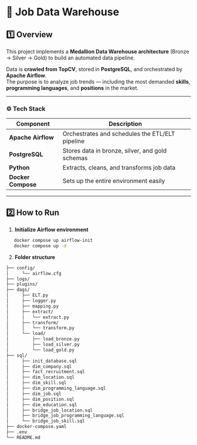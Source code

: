 # 🧠 Job Data Warehouse

## 1️⃣ Overview
This project implements a **Medallion Data Warehouse architecture** (Bronze → Silver → Gold) to build an automated data pipeline.

Data is **crawled from TopCV**, stored in **PostgreSQL**, and orchestrated by **Apache Airflow**.  
The purpose is to analyze job trends — including the most demanded **skills**, **programming languages**, and **positions** in the market.

---

### ⚙️ Tech Stack

| Component | Description |
|------------|-------------|
| **Apache Airflow** | Orchestrates and schedules the ETL/ELT pipeline |
| **PostgreSQL** | Stores data in bronze, silver, and gold schemas |
| **Python** | Extracts, cleans, and transforms job data |
| **Docker Compose** | Sets up the entire environment easily |

---

## 2️⃣ How to Run

1. **Initialize Airflow environment**
```bash
   docker compose up airflow-init
   docker compose up -d
```
2. **Folder structure**
```bash
├── config/
│     └── airflow.cfg
├── logs/
├── plugins/
├── dags/
│     ├── ELT.py
│     ├── logger.py
│     ├── mapping.py
│     ├── extract/
│     │   └── extract.py
│     ├── transform/
│     │   └── transform.py
│     └── load/
│         ├── load_bronze.py         
│         ├── load_silver.py        
│         └── load_gold.py           
├── sql/
│     ├── init_database.sql
│     ├── dim_company.sql        
│     ├── fact_recruitment.sql
│     ├── dim_location.sql
│     ├── dim_skill.sql
│     ├── dim_programming_language.sql 
│     ├── dim_job.sql
│     ├── dim_position.sql
│     ├── dim_education.sql
│     ├── bridge_job_location.sql
│     ├── bridge_job_programming_language.sql
│     └── bridge_job_skill.sql
├── docker-compose.yaml
├── .env                       
└── README.md
```
